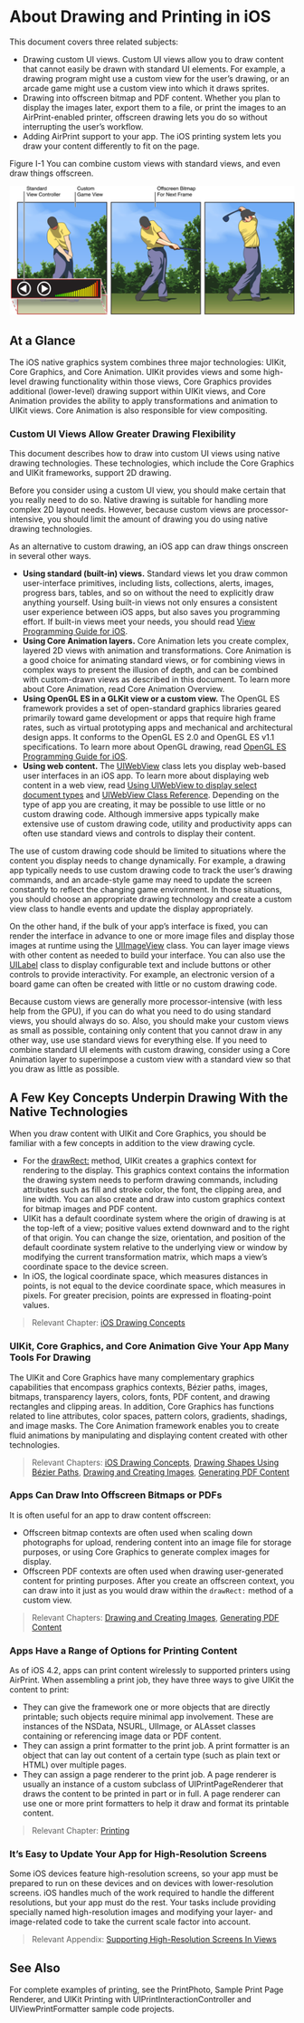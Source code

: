 # About Drawing and Printing in iOS

This document covers three related subjects:

* Drawing custom UI views. Custom UI views allow you to draw content that cannot easily be drawn with standard UI elements. For example, a drawing program might use a custom view for the user’s drawing, or an arcade game might use a custom view into which it draws sprites.
* Drawing into offscreen bitmap and PDF content. Whether you plan to display the images later, export them to a file, or print the images to an AirPrint-enabled printer, offscreen drawing lets you do so without interrupting the user’s workflow.
* Adding AirPrint support to your app. The iOS printing system lets you draw your content differently to fit on the page.

Figure I-1  You can combine custom views with standard views, and even draw things offscreen.

![Figure I-1 Image](./img/FI1.png)

## At a Glance

The iOS native graphics system combines three major technologies: UIKit, Core Graphics, and Core Animation. UIKit provides views and some high-level drawing functionality within those views, Core Graphics provides additional (lower-level) drawing support within UIKit views, and Core Animation provides the ability to apply transformations and animation to UIKit views. Core Animation is also responsible for view compositing.

### Custom UI Views Allow Greater Drawing Flexibility
This document describes how to draw into custom UI views using native drawing technologies. These technologies, which include the Core Graphics and UIKit frameworks, support 2D drawing.

Before you consider using a custom UI view, you should make certain that you really need to do so. Native drawing is suitable for handling more complex 2D layout needs. However, because custom views are processor-intensive, you should limit the amount of drawing you do using native drawing technologies.

As an alternative to custom drawing, an iOS app can draw things onscreen in several other ways.

* **Using standard (built-in) views.** Standard views let you draw common user-interface primitives, including lists, collections, alerts, images, progress bars, tables, and so on without the need to explicitly draw anything yourself. Using built-in views not only ensures a consistent user experience between iOS apps, but also saves you programming effort. If built-in views meet your needs, you should read [View Programming Guide for iOS][1].
* **Using Core Animation layers.** Core Animation lets you create complex, layered 2D views with animation and transformations. Core Animation is a good choice for animating standard views, or for combining views in complex ways to present the illusion of depth, and can be combined with custom-drawn views as described in this document. To learn more about Core Animation, read Core Animation Overview.
* **Using OpenGL ES in a GLKit view or a custom view.** The OpenGL ES framework provides a set of open-standard graphics libraries geared primarily toward game development or apps that require high frame rates, such as virtual prototyping apps and mechanical and architectural design apps. It conforms to the OpenGL ES 2.0 and OpenGL ES v1.1 specifications. To learn more about OpenGL drawing, read [OpenGL ES Programming Guide for iOS][2].
* **Using web content.** The [UIWebView][3] class lets you display web-based user interfaces in an iOS app. To learn more about displaying web content in a web view, read [Using UIWebView to display select document types][4] and [UIWebView Class Reference][5].
Depending on the type of app you are creating, it may be possible to use little or no custom drawing code. Although immersive apps typically make extensive use of custom drawing code, utility and productivity apps can often use standard views and controls to display their content.

The use of custom drawing code should be limited to situations where the content you display needs to change dynamically. For example, a drawing app typically needs to use custom drawing code to track the user’s drawing commands, and an arcade-style game may need to update the screen constantly to reflect the changing game environment. In those situations, you should choose an appropriate drawing technology and create a custom view class to handle events and update the display appropriately.

On the other hand, if the bulk of your app’s interface is fixed, you can render the interface in advance to one or more image files and display those images at runtime using the [UIImageView][6] class. You can layer image views with other content as needed to build your interface. You can also use the [UILabel][7] class to display configurable text and include buttons or other controls to provide interactivity. For example, an electronic version of a board game can often be created with little or no custom drawing code.

Because custom views are generally more processor-intensive (with less help from the GPU), if you can do what you need to do using standard views, you should always do so. Also, you should make your custom views as small as possible, containing only content that you cannot draw in any other way, use use standard views for everything else. If you need to combine standard UI elements with custom drawing, consider using a Core Animation layer to superimpose a custom view with a standard view so that you draw as little as possible.

## A Few Key Concepts Underpin Drawing With the Native Technologies

When you draw content with UIKit and Core Graphics, you should be familiar with a few concepts in addition to the view drawing cycle.

* For the [drawRect:][8] method, UIKit creates a graphics context for rendering to the display. This graphics context contains the information the drawing system needs to perform drawing commands, including attributes such as fill and stroke color, the font, the clipping area, and line width. You can also create and draw into custom graphics context for bitmap images and PDF content.
* UIKit has a default coordinate system where the origin of drawing is at the top-left of a view; positive values extend downward and to the right of that origin. You can change the size, orientation, and position of the default coordinate system relative to the underlying view or window by modifying the current transformation matrix, which maps a view’s coordinate space to the device screen.
* In iOS, the logical coordinate space, which measures distances in points, is not equal to the device coordinate space, which measures in pixels. For greater precision, points are expressed in floating-point values.
> Relevant Chapter: [iOS Drawing Concepts][9]

### UIKit, Core Graphics, and Core Animation Give Your App Many Tools For Drawing

The UIKit and Core Graphics have many complementary graphics capabilities that encompass graphics contexts, Bézier paths, images, bitmaps, transparency layers, colors, fonts, PDF content, and drawing rectangles and clipping areas. In addition, Core Graphics has functions related to line attributes, color spaces, pattern colors, gradients, shadings, and image masks. The Core Animation framework enables you to create fluid animations by manipulating and displaying content created with other technologies.

> Relevant Chapters: [iOS Drawing Concepts][9], [Drawing Shapes Using Bézier Paths][10], [Drawing and Creating Images][11], [Generating PDF Content][12]

### Apps Can Draw Into Offscreen Bitmaps or PDFs
It is often useful for an app to draw content offscreen:

* Offscreen bitmap contexts are often used when scaling down photographs for upload, rendering content into an image file for storage purposes, or using Core Graphics to generate complex images for display.
* Offscreen PDF contexts are often used when drawing user-generated content for printing purposes.
After you create an offscreen context, you can draw into it just as you would draw within the `drawRect:` method of a custom view.

> Relevant Chapters: [Drawing and Creating Images][11], [Generating PDF Content][12]

### Apps Have a Range of Options for Printing Content
As of iOS 4.2, apps can print content wirelessly to supported printers using AirPrint. When assembling a print job, they have three ways to give UIKit the content to print:

* They can give the framework one or more objects that are directly printable; such objects require minimal app involvement. These are instances of the NSData, NSURL, UIImage, or ALAsset classes containing or referencing image data or PDF content.
* They can assign a print formatter to the print job. A print formatter is an object that can lay out content of a certain type (such as plain text or HTML) over multiple pages.
* They can assign a page renderer to the print job. A page renderer is usually an instance of a custom subclass of UIPrintPageRenderer that draws the content to be printed in part or in full. A page renderer can use one or more print formatters to help it draw and format its printable content.
> Relevant Chapter: [Printing][13]

### It’s Easy to Update Your App for High-Resolution Screens
Some iOS devices feature high-resolution screens, so your app must be prepared to run on these devices and on devices with lower-resolution screens. iOS handles much of the work required to handle the different resolutions, but your app must do the rest. Your tasks include providing specially named high-resolution images and modifying your layer- and image-related code to take the current scale factor into account.

> Relevant Appendix: [Supporting High-Resolution Screens In Views][14]

## See Also

For complete examples of printing, see the PrintPhoto, Sample Print Page Renderer, and UIKit Printing with UIPrintInteractionController and UIViewPrintFormatter sample code projects.

[1]:https://developer.apple.com/library/ios/documentation/WindowsViews/Conceptual/ViewPG_iPhoneOS/Introduction/Introduction.html#//apple_ref/doc/uid/TP40009503
[2]:https://developer.apple.com/library/ios/documentation/3DDrawing/Conceptual/OpenGLES_ProgrammingGuide/Introduction/Introduction.html#//apple_ref/doc/uid/TP40008793
[3]:https://developer.apple.com/library/ios/documentation/UIKit/Reference/UIWebView_Class/index.html#//apple_ref/occ/cl/UIWebView
[4]:https://developer.apple.com/library/ios/qa/qa1630/_index.html#//apple_ref/doc/uid/DTS40008749
[5]:https://developer.apple.com/library/ios/documentation/UIKit/Reference/UIWebView_Class/index.html#//apple_ref/doc/uid/TP40006950
[6]:https://developer.apple.com/library/ios/documentation/UIKit/Reference/UIImageView_Class/index.html#//apple_ref/occ/cl/UIImageView
[7]:https://developer.apple.com/library/ios/documentation/UIKit/Reference/UILabel_Class/index.html#//apple_ref/occ/cl/UILabel
[8]:https://developer.apple.com/library/ios/documentation/UIKit/Reference/UIView_Class/index.html#//apple_ref/occ/instm/UIView/drawRect:
[9]:https://developer.apple.com/library/ios/documentation/2DDrawing/Conceptual/DrawingPrintingiOS/GraphicsDrawingOverview/GraphicsDrawingOverview.html#//apple_ref/doc/uid/TP40010156-CH14-SW1
[10]:https://developer.apple.com/library/ios/documentation/2DDrawing/Conceptual/DrawingPrintingiOS/BezierPaths/BezierPaths.html#//apple_ref/doc/uid/TP40010156-CH11-SW1
[11]:https://developer.apple.com/library/ios/documentation/2DDrawing/Conceptual/DrawingPrintingiOS/HandlingImages/Images.html#//apple_ref/doc/uid/TP40010156-CH13-SW1
[12]:https://developer.apple.com/library/ios/documentation/2DDrawing/Conceptual/DrawingPrintingiOS/GeneratingPDF/GeneratingPDF.html#//apple_ref/doc/uid/TP40010156-CH10-SW1
[13]:https://developer.apple.com/library/ios/documentation/2DDrawing/Conceptual/DrawingPrintingiOS/Printing/Printing.html#//apple_ref/doc/uid/TP40010156-CH12-SW1
[14]:https://developer.apple.com/library/ios/documentation/2DDrawing/Conceptual/DrawingPrintingiOS/SupportingHiResScreensInViews/SupportingHiResScreensInViews.html#//apple_ref/doc/uid/TP40010156-CH15-SW1
[image-1]:./img/FI1.png